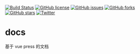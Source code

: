 [![Build Status](https://travis-ci.com/mysanyue/docs.svg?branch=master)](https://travis-ci.com/mysanyue/docs)
[![GitHub license](https://img.shields.io/github/license/mysanyue/docs)](https://github.com/mysanyue/docs)
[![GitHub issues](https://img.shields.io/github/issues/mysanyue/docs)](https://github.com/mysanyue/docs/issues)
[![GitHub forks](https://img.shields.io/github/forks/mysanyue/docs)](https://github.com/mysanyue/docs/network)
[![GitHub stars](https://img.shields.io/github/stars/mysanyue/docs)](https://github.com/mysanyue/docs/stargazers)
[![Twitter](https://img.shields.io/twitter/url?style=social)](https://twitter.com/intent/tweet?text=Wow:&url=https%3A%2F%2Fgithub.com%2Fmysanyue%2Fdocs)

# docs
 基于 vue press 的文档
